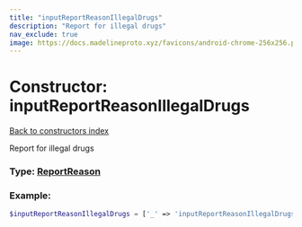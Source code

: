 ```yaml
---
title: "inputReportReasonIllegalDrugs"
description: "Report for illegal drugs"
nav_exclude: true
image: https://docs.madelineproto.xyz/favicons/android-chrome-256x256.png
---
```

# Constructor: inputReportReasonIllegalDrugs  
[Back to constructors index](/API_docs/constructors/index.html)



Report for illegal drugs




### Type: [ReportReason](/API_docs/types/ReportReason.html)


### Example:

```php
$inputReportReasonIllegalDrugs = ['_' => 'inputReportReasonIllegalDrugs'];
```  
